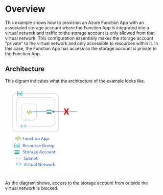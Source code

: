 # Overview

This example shows how to provision an Azure Function App with an associated storage account where the Function App is integrated into a virtual network and traffic to the storage account is only allowed from that virtual network. This configuration essentially makes the storage account "private" to the virtual network and only accessible to resources within it. In this case, the Function App has access so the storage account is private to the Function App.

## Architecture

This digram indicates what the architecture of the example looks like.

![architecture](./assets/architecture.png)

As the diagram shows, access to the storage account from outside the virtual network is blocked.
